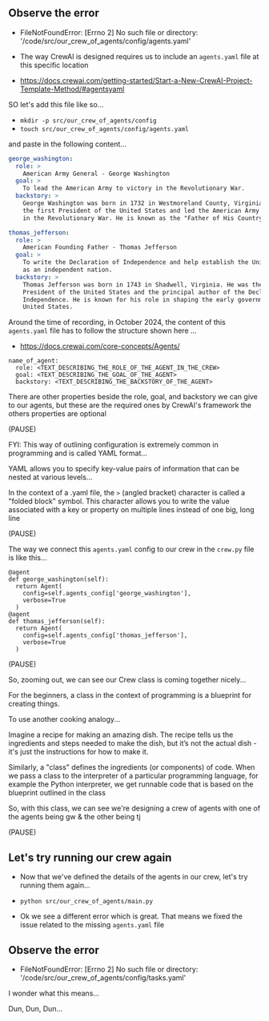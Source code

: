 ## Observe the error

- FileNotFoundError: [Errno 2] No such file or directory: '/code/src/our_crew_of_agents/config/agents.yaml'

- The way CrewAI is designed requires us to include an `agents.yaml` file at this specific location

- https://docs.crewai.com/getting-started/Start-a-New-CrewAI-Project-Template-Method/#agentsyaml

SO let's add this file like so...

- `mkdir -p src/our_crew_of_agents/config`
- `touch src/our_crew_of_agents/config/agents.yaml`

and paste in the following content...

```.yaml
george_washington:
  role: >
    American Army General - George Washington
  goal: >
    To lead the American Army to victory in the Revolutionary War.
  backstory: >
    George Washington was born in 1732 in Westmoreland County, Virginia. He was
    the first President of the United States and led the American Army to victory
    in the Revolutionary War. He is known as the "Father of His Country".

thomas_jefferson:
  role: >
    American Founding Father - Thomas Jefferson
  goal: >
    To write the Declaration of Independence and help establish the United States
    as an independent nation.
  backstory: >
    Thomas Jefferson was born in 1743 in Shadwell, Virginia. He was the third
    President of the United States and the principal author of the Declaration of
    Independence. He is known for his role in shaping the early government of the
    United States.
```

Around the time of recording, in October 2024, the content of this `agents.yaml` file has to follow the structure shown here ...

- https://docs.crewai.com/core-concepts/Agents/

```
name_of_agent:
  role: <TEXT_DESCRIBING_THE_ROLE_OF_THE_AGENT_IN_THE_CREW>
  goal: <TEXT_DESCRIBING_THE_GOAL_OF_THE_AGENT>
  backstory: <TEXT_DESCRIBING_THE_BACKSTORY_OF_THE_AGENT>
```

There are other properties beside the role, goal, and backstory we can give to our agents, but these are the required ones by CrewAI's framework the others properties are optional

(PAUSE)

FYI: This way of outlining configuration is extremely common in programming and is called YAML format...

YAML allows you to specify key-value pairs of information that can be nested at various levels...

In the context of a .yaml file, the `>` (angled bracket) character is called a "folded block" symbol. This character allows you to write the value associated with a key or property on multiple lines instead of one big, long line 

(PAUSE)

The way we connect this `agents.yaml` config to our crew in the `crew.py` file is like this...

```
@agent
def george_washington(self):
  return Agent(
    config=self.agents_config['george_washington'],
    verbose=True
  )
@agent
def thomas_jefferson(self):
  return Agent(
    config=self.agents_config['thomas_jefferson'],
    verbose=True
  )
```

(PAUSE)

So, zooming out, we can see our Crew class is coming together nicely...

For the beginners, a class in the context of programming is a blueprint for creating things.

To use another cooking analogy...

Imagine a recipe for making an amazing dish. The recipe tells us the ingredients and steps needed to make the dish, but it’s not the actual dish - it's just the instructions for how to make it.

Similarly, a "class" defines the ingredients (or components) of code. When we pass a class to the interpreter of a particular programming language, for example the Python interpreter, we get runnable code that is based on the blueprint outlined in the class

So, with this class, we can see we're designing a crew of agents with one of the agents being gw & the other being tj

(PAUSE)

## Let's try running our crew again

- Now that we've defined the details of the agents in our crew, let's try running them again...

- `python src/our_crew_of_agents/main.py`

- Ok we see a different error which is great. That means we fixed the issue related to the missing `agents.yaml` file

## Observe the error

- FileNotFoundError: [Errno 2] No such file or directory: '/code/src/our_crew_of_agents/config/tasks.yaml'

I wonder what this means...

Dun, Dun, Dun...
